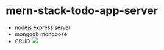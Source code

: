 # mern-stack-todo-app-server


- nodejs express server
- mongodb mongoose
- CRUD
![](https://media.giphy.com/media/5hxsBQBjxz4w8vlCvA/giphy.gif)